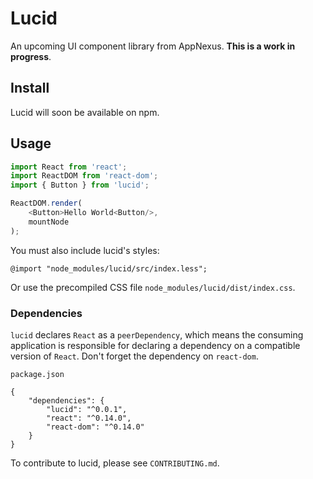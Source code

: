 # Lucid

An upcoming UI component library from AppNexus. **This is a work in progress**.

## Install

Lucid will soon be available on npm.

## Usage

```javascript
import React from 'react';
import ReactDOM from 'react-dom';
import { Button } from 'lucid';

ReactDOM.render(
	<Button>Hello World<Button/>,
	mountNode
);
```

You must also include lucid's styles:

```less
@import "node_modules/lucid/src/index.less";
```

Or use the precompiled CSS file `node_modules/lucid/dist/index.css`.

### Dependencies

`lucid` declares `React` as a `peerDependency`, which means the consuming
application is responsible for declaring a dependency on a compatible version
of `React`. Don't forget the dependency on `react-dom`.

```
package.json

{
	"dependencies": {
		"lucid": "^0.0.1",
		"react": "^0.14.0",
		"react-dom": "^0.14.0"
	}
}
```

To contribute to lucid, please see `CONTRIBUTING.md`.
